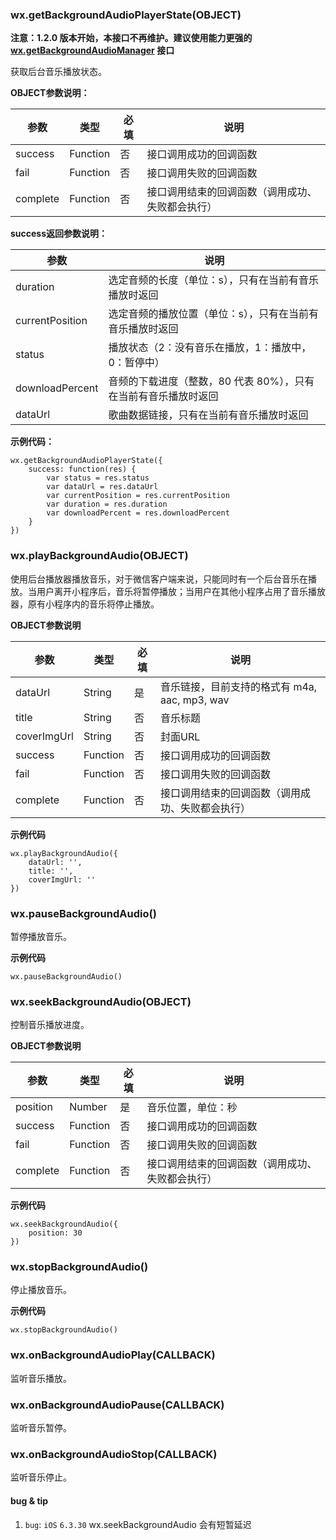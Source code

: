 <!-- https://developers.weixin.qq.com/miniprogram/dev/api/media-background-audio.html -->

### wx.getBackgroundAudioPlayerState(OBJECT)

**注意：1.2.0 版本开始，本接口不再维护。建议使用能力更强的 [wx.getBackgroundAudioManager](https://developers.weixin.qq.com/miniprogram/dev/api/getBackgroundAudioManager.html) 接口**

获取后台音乐播放状态。

**OBJECT参数说明：**

  参数       |  类型       |  必填 |  说明                       
-------------|-------------|-------|-----------------------------
  success    |  Function   |  否   |  接口调用成功的回调函数     
  fail       |  Function   |  否   |  接口调用失败的回调函数     
  complete   |  Function   |  否   |接口调用结束的回调函数（调用成功、失败都会执行）

**success返回参数说明：**

  参数              |  说明                                  
--------------------|----------------------------------------
  duration          |选定音频的长度（单位：s），只有在当前有音乐播放时返回
  currentPosition   |选定音频的播放位置（单位：s），只有在当前有音乐播放时返回
  status            |播放状态（2：没有音乐在播放，1：播放中，0：暂停中）
  downloadPercent   |音频的下载进度（整数，80 代表 80%），只有在当前有音乐播放时返回
  dataUrl           |歌曲数据链接，只有在当前有音乐播放时返回

**示例代码：**

    wx.getBackgroundAudioPlayerState({
    	success: function(res) {
    		var status = res.status
    		var dataUrl = res.dataUrl
    		var currentPosition = res.currentPosition
    		var duration = res.duration
    		var downloadPercent = res.downloadPercent
    	}
    })
    

### wx.playBackgroundAudio(OBJECT)

使用后台播放器播放音乐，对于微信客户端来说，只能同时有一个后台音乐在播放。当用户离开小程序后，音乐将暂停播放；当用户在其他小程序占用了音乐播放器，原有小程序内的音乐将停止播放。

**OBJECT参数说明**

  参数          |  类型       |  必填 |  说明                               
----------------|-------------|-------|-------------------------------------
  dataUrl       |  String     |  是   |音乐链接，目前支持的格式有 m4a, aac, mp3, wav
  title         |  String     |  否   |  音乐标题                           
  coverImgUrl   |  String     |  否   |  封面URL                            
  success       |  Function   |  否   |  接口调用成功的回调函数             
  fail          |  Function   |  否   |  接口调用失败的回调函数             
  complete      |  Function   |  否   |接口调用结束的回调函数（调用成功、失败都会执行）

**示例代码**

    wx.playBackgroundAudio({
        dataUrl: '',
        title: '',
        coverImgUrl: ''
    })
    

### wx.pauseBackgroundAudio()

暂停播放音乐。

**示例代码**

    wx.pauseBackgroundAudio()
    

### wx.seekBackgroundAudio(OBJECT)

控制音乐播放进度。

**OBJECT参数说明**

  参数       |  类型       |  必填 |  说明                       
-------------|-------------|-------|-----------------------------
  position   |  Number     |  是   |  音乐位置，单位：秒         
  success    |  Function   |  否   |  接口调用成功的回调函数     
  fail       |  Function   |  否   |  接口调用失败的回调函数     
  complete   |  Function   |  否   |接口调用结束的回调函数（调用成功、失败都会执行）

**示例代码**

    wx.seekBackgroundAudio({
        position: 30
    })
    

### wx.stopBackgroundAudio()

停止播放音乐。

**示例代码**

    wx.stopBackgroundAudio()
    

### wx.onBackgroundAudioPlay(CALLBACK)

监听音乐播放。

### wx.onBackgroundAudioPause(CALLBACK)

监听音乐暂停。

### wx.onBackgroundAudioStop(CALLBACK)

监听音乐停止。

#### bug & tip

1.  `bug`: `iOS` `6.3.30` wx.seekBackgroundAudio 会有短暂延迟
